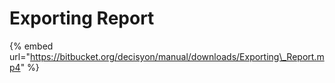# Exporting Report

{% embed url="https://bitbucket.org/decisyon/manual/downloads/Exporting\_Report.mp4" %}



